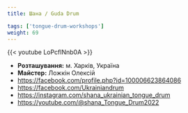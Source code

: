 ```yaml
---
title: Шана / Guda Drum

tags: ['tongue-drum-workshops']
weight: 69
---
```

{{< youtube LoPcflNnb0A >}}

- **Розташування:** м. Харків, Україна
- **Майстер:** Ложкін Олексій
- https://facebook.com/profile.php?id=100006623864086
- https://facebook.com/Ukrainiandrum
- https://instagram.com/shana_ukrainian_tongue_drum
- https://youtube.com/@shana_Tongue_Drum2022

